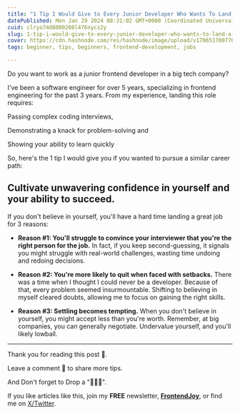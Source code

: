 ```yaml
---
title: "1 Tip I Would Give to Every Junior Developer Who Wants To Land A Role At A Big Tech Company"
datePublished: Mon Jan 29 2024 08:31:02 GMT+0000 (Coordinated Universal Time)
cuid: clryo74d8000208l476nycz2y
slug: 1-tip-i-would-give-to-every-junior-developer-who-wants-to-land-a-role-at-a-big-tech-company
cover: https://cdn.hashnode.com/res/hashnode/image/upload/v1706517007703/6bdf749a-67a2-4e9b-80fd-c188e8ade1f9.jpeg
tags: beginner, tips, beginners, frontend-development, jobs

---
```


Do you want to work as a junior frontend developer in a big tech company?

I've been a software engineer for over 5 years, specializing in frontend engineering for the past 3 years. From my experience, landing this role requires:

Passing complex coding interviews,

Demonstrating a knack for problem-solving and

Showing your ability to learn quickly

So, here's the 1 tip I would give you if you wanted to pursue a similar career path:

## Cultivate unwavering confidence in yourself and your ability to succeed.

If you don't believe in yourself, you'll have a hard time landing a great job for 3 reasons:

- **Reason #1: You'll struggle to convince your interviewer that you're the right person for the job.** In fact, if you keep second-guessing, it signals you might struggle with real-world challenges, wasting time undoing and redoing decisions.

- **Reason #2: You're more likely to quit when faced with setbacks.** There was a time when I thought I could never be a developer. Because of that, every problem seemed insurmountable. Shifting to believing in myself cleared doubts, allowing me to focus on gaining the right skills.

- **Reason #3: Settling becomes tempting.** When you don't believe in yourself, you might accept less than you're worth. Remember, at big companies, you can generally negotiate. Undervalue yourself, and you'll likely lowball.

---

Thank you for reading this post 🙏.

Leave a comment 📩 to share more tips.

And Don't forget to Drop a "💖🦄🔥".

If you like articles like this, join my **FREE** newsletter, **[FrontendJoy](https://frontendjoy.substack.com/)**, or find me on [X/Twitter](https://twitter.com/_ndeyefatoudiop).
